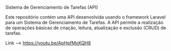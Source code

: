 Sistema de Gerenciamento de Tarefas (API)

Este repositório contém uma API desenvolvida usando o framework Laravel para um Sistema de Gerenciamento de Tarefas. A API permite a realização de operações básicas de criação, leitura, atualização e exclusão (CRUD) de tarefas.

Link --> https://youtu.be/ApHpfMoKQH8
